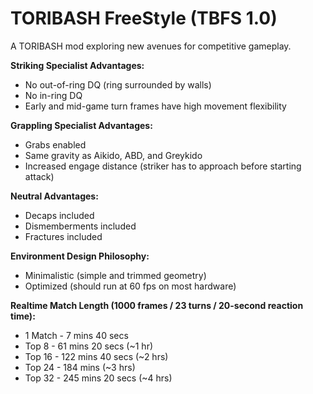 # TORIBASH FreeStyle (TBFS 1.0)
A TORIBASH mod exploring new avenues for competitive gameplay.

**Striking Specialist Advantages:**
 - No out-of-ring DQ (ring surrounded by walls)<br>
 - No in-ring DQ<br>
 - Early and mid-game turn frames have high movement flexibility<br>

**Grappling Specialist Advantages:**
 - Grabs enabled<br>
 - Same gravity as Aikido, ABD, and Greykido<br>
 - Increased engage distance (striker has to approach before starting attack)<br>
    
**Neutral Advantages:**
 - Decaps included<br>
 - Dismemberments included<br>
 - Fractures included<br>

**Environment Design Philosophy:**
 - Minimalistic (simple and trimmed geometry)<br>
 - Optimized (should run at 60 fps on most hardware)<br>

**Realtime Match Length (1000 frames / 23 turns / 20-second reaction time):**
 - 1 Match - 7 mins 40 secs<br>
 - Top 8 - 61 mins 20 secs (~1 hr)<br>
 - Top 16 - 122 mins 40 secs (~2 hrs)<br>
 - Top 24 - 184 mins (~3 hrs)<br>
 - Top 32 - 245 mins 20 secs (~4 hrs)<br>
